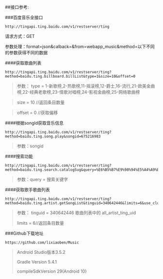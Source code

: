 ##接口参考:

###百度音乐全接口

	http://tingapi.ting.baidu.com/v1/restserver/ting

请求方式：GET

参数处理：format=json&calback=&from=webapp_music&method=以下不同的参数获得不同的数据


####获取歌曲列表

	http://tingapi.ting.baidu.com/v1/restserver/ting?method=baidu.ting.billboard.billList&type=1&size=10&offset=0

 >参数： type = 1-新歌榜,2-热歌榜,11-摇滚榜,12-爵士,16-流行,21-欧美金曲榜,22-经典老歌榜,23-情歌对唱榜,24-影视金曲榜,25-网络歌曲榜

>size = 10 //返回条目数量

>offset = 0 //获取偏移

####根据songId获取音乐信息

	http://tingapi.ting.baidu.com/v1/restserver/ting?method=baidu.ting.song.play&songid=675216983

>参数：songid 

####搜索功能

	http://tingapi.ting.baidu.com/v1/restserver/ting?method=baidu.ting.search.catalogSug&query=%E6%B5%B7%E9%98%94%E5%A4%A9%E7%A9%BA

>参数：query = 搜索关键字
	


####获取歌手歌曲列表

	http://tingapi.ting.baidu.com/v1/restserver/ting?method=baidu.ting.artist.getSongList&tinguid=340642446&limits=6&use_cluster=1&order=2

>参数： tinguid = 340642446 歌曲列表中的 all\_artist\_ting\_uid
>
>limits = 6//返回条目数量

###Github下载地址
 
	https://github.com/lixiaoben/Music
>Android Studio版本3.5.2 
>
>Gradle Version 5.4.1
>
>compileSdkVersion 29(Android 10)
	
